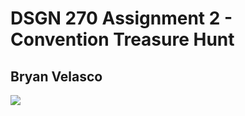 # DSGN 270 Assignment 2 - Convention Treasure Hunt
## Bryan Velasco

![](C:\Users\bryan\Documents\WEBDEv\Assignments\cpnt-270\dsgn270-a2\img\Global-nav.png)